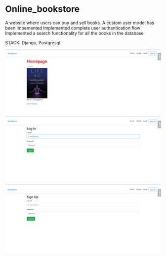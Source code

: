 # Online_bookstore
A website where users can buy and sell books.
A custom user model has been impemented
Implemented complete user authentication flow
Implemented a search functionality for all the books in the database

STACK: Django, Postgresql

![homepage](screenshots/homepage.png)
![loginpage](screenshots/login_page.png)
![signupage](screenshots/signup_page.png)
